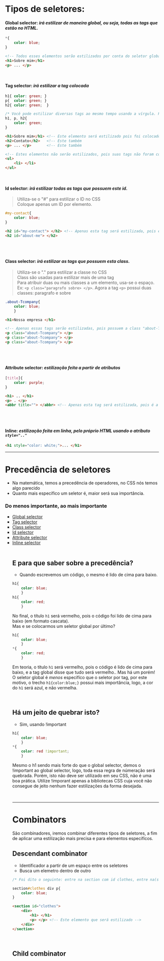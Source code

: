 # Tipos de seletores:  


<span id="global"> </span>

#### __Global selector:__ _irá estilizar de maneira global, ou seja, todas as tags que estão no HTML._

```css
*{
    color: blue;
} 
```
```html
<!-- Todos esses elementos serão estilizados por conta do seletor global (*).. Independente de qual seja o elemento. -->
<h1>Sobre mim</h1>
<p> ... </p>

```


</br>

<span id="tag"> </span>

#### __Tag selector:__ _irá estilizar a tag colocada_
```css
h1{ color: green; } 
p{  color: green; } 
h2{ color: green;  }  

/* Você pode estilizar diversas tags ao mesmo tempo usando a vírgula. Por exemplo.: */
h1, p, h2{
    color: green;
}
```
```html
<h1>Sobre mim</h1> <!-- Este elemento será estilizado pois foi colocado no CSS -->
<h2>Contato</h2>   <!-- Este também                                            -->       
<p> ... </p>       <!-- Este também                                            -->

<!-- Estes elementos não serão estilizados, pois suas tags não foram colocados no CSS    -->
<ul> 
    <li> </li>
</ul>
```


</br>

<span id="id"> </span>

#### __Id selector:__ _irá estilizar todas as tags que possuem este id._

> Utiliza-se o "#" para estilizar o ID no CSS </br>
> Coloque apenas um ID por elemento. 
```css
#my-contact{
    color: blue;
}
```
```html
<h2 id="my-contact"> </h2> <!-- Apenas esta tag será estilizada, pois é a tag que possui o id "my-contact" -->
<h2 id="about-me"> </h2>
```


</br>
</br>


<span id="class"> </span>

#### __Class selector:__ _irá estilizar as tags que possuem esta class._

> Utiliza-se o "." para estilizar a classe no CSS </br>
> Class são usadas para estilizar mais de uma tag </br>
> Para atribuir duas ou mais classes a um elemento, usa-se o espaço. Ex: `<p class="paragrafo sobre> </p>`. Agora a tag `<p>` possui duas classes: paragrafo e sobre
```css
.about-Tcompany{
    color: blue;
    }
```
```html
<h1>Nossa empresa </h1>

<!-- Apenas essas tags serão estilizadas, pois possuem a class "about-Tcompany" -->
<p class="about-Tcompany"> </p>
<p class="about-Tcompany"> </p>
<p class="about-Tcompany"> </p>
```


</br>
</br>


<span id="attribute"> </span>

#### __Attribute selector:__ _estilização feita a partir de atributos_
```css
[title]{
    color: purple;
} 
```
```html
<h1> .. </h1>
<p> . </p>
<abbr title=""> </abbr> <!-- Apenas esta tag será estilizada, pois é a única que possui o atributo "title" -->
```


</br>
</br>

<span id="inline"> </span>

#### __Inline:__ _estilização feita em linha, pelo próprio HTML usando o atributo `style=".."`_
```html
<h1 style="color: white;">... </h1>
```
____________________________________________________________________

# Precedência de seletores
- Na matemática, temos a precedência de operadores, no CSS nós temos algo parecido
- Quanto mais específico um seletor é, maior será sua importância.
### Do menos importante, ao mais importante
<ul type="square">
<li><a href="#global">Global selector</a> </li>
<li><a href="#tag">Tag selector</a>  </li>
<li><a href="#class">Class selector</a>   </li>
<li><a href="#id">Id selector</a>  </li>
<li><a href="#attribute">Attribute selector</a>  </li>
<li><a href="#inline">Inline selector</a>  </li>
</ol>

</br> 

## E para que saber sobre a precedência?
- Quando escrevemos um código, o mesmo é lido de cima para baixo.
```css
h1{
    color: blue; 
    }
h1{
    color: red; 
    }
```

No final, o título `h1` será vermelho, pois o código foi lido de cima para baixo (em formato cascata). </br>
Mas e se colocarmos um seletor global por último?  
```css
h1{
    color: blue;
    }
*{
    color: red;
    }
```
Em teoria, o título `h1` será vermelho, pois o código é lido de cima para baixo, e a tag global disse que tudo será vermelho.. Mas há um porém!
O seletor global é _menos_ especifíco que o seletor por tag, por este motivo, o trecho `h1{color:blue;}` possui mais importância, logo, a cor do `h1` será azul, e não vermelha. 

</br>

## Há um jeito de quebrar isto? 
* Sim, usando !important 
```css
h1{
    color: blue;
    }
*{
    color: red !important; 
    }
```

Mesmo o h1 sendo mais forte do que o global selector, demos o !important ao global selector, logo, 
toda essa regra de númeração será quebrada. 
Porém, isto não deve ser utilizado em seu CSS, não é uma boa prática.
Utilize !imporant apenas a bibliotecas CSS cuja você não consegue de jeito nenhum fazer estilizações da forma desejada.

</br>

_________________________________________________________________

# Combinators
São combinadores, iremos combinar diferentes tipos de seletores, a fim de aplicar uma estilização mais precisa e para elementos especifícos.

## Descendant combinator
* Identificador a partir de um espaço entre os seletores
* Busca um elemetro dentro de outro
```css
/* Foi dito o seguinte: entre na section com id clothes, entre na(s) div(s) desta section e estilize a tag p*/

section#clothes div p{
    color: blue;
}
```
```html
<section id="clothes">
    <div>
        <h1> </h1>
        <p> </p> <!-- Este elemento que será estilizado -->
    </div>
</section>
```

</br>

## Child combinator